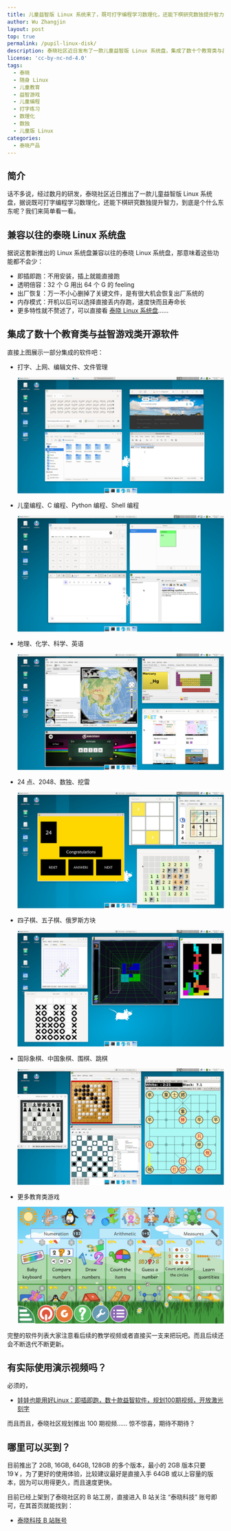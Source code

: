 ```yaml
---
title: 儿童益智版 Linux 系统来了，既可打字编程学习数理化，还能下棋研究数独提升智力
author: Wu Zhangjin
layout: post
top: true
permalink: /pupil-linux-disk/
description: 泰晓社区近日发布了一款儿童益智版 Linux 系统盘，集成了数十个教育类与益智游戏类开源软件
license: 'cc-by-nc-nd-4.0'
tags:
  - 泰晓
  - 随身 Linux
  - 儿童教育
  - 益智游戏
  - 儿童编程
  - 打字练习
  - 数理化
  - 数独
  - 儿童版 Linux
categories:
  - 泰晓产品
---
```


## 简介

话不多说，经过数月的研发，泰晓社区近日推出了一款儿童益智版 Linux 系统盘，据说既可打字编程学习数理化，还能下棋研究数独提升智力，到底是个什么东东呢？我们来简单看一看。

## 兼容以往的泰晓 Linux 系统盘

据说这套新推出的 Linux 系统盘兼容以往的泰晓 Linux 系统盘，那意味着这些功能都不会少：

- 即插即跑：不用安装，插上就能直接跑
- 透明倍容：32 个 G 用出 64 个 G 的 feeling
- 出厂恢复：万一不小心删掉了关键文件，是有很大机会恢复出厂系统的
- 内存模式：开机以后可以选择直接丢内存跑，速度快而且寿命长
- 更多特性就不赘述了，可以直接看 [泰晓 Linux 系统盘](https://tinylab.org/linux-lab-disk)……

## 集成了数十个教育类与益智游戏类开源软件

直接上图展示一部分集成的软件吧：

- 打字、上网、编辑文件、文件管理

  ![](/wp-content/uploads/2024/05/pupil-linux-disk/p.jpg)

- 儿童编程、C 编程、Python 编程、Shell 编程

  ![](/wp-content/uploads/2024/05/pupil-linux-disk/j.jpg)

- 地理、化学、科学、英语

  ![](/wp-content/uploads/2024/05/pupil-linux-disk/d.jpg)

- 24 点、2048、数独、挖雷

  ![](/wp-content/uploads/2024/05/pupil-linux-disk/l.jpg)


- 四子棋、五子棋、俄罗斯方块

  ![](/wp-content/uploads/2024/05/pupil-linux-disk/f.jpg)

- 国际象棋、中国象棋、围棋、跳棋

  ![](/wp-content/uploads/2024/05/pupil-linux-disk/g.jpg)

- 更多教育类游戏

  ![](/wp-content/uploads/2024/05/pupil-linux-disk/m.jpg)


完整的软件列表大家注意看后续的教学视频或者直接买一支来把玩吧。而且后续还会不断迭代不断更新。

## 有实际使用演示视频吗？

必须的，

- [娃娃也能用好Linux：即插即跑，数十款益智软件，规划100期视频，开放激光刻字](https://www.bilibili.com/video/BV1sm421u729/)

而且而且，泰晓社区规划推出 100 期视频…… 惊不惊喜，期待不期待？

## 哪里可以买到？

目前推出了 2GB, 16GB, 64GB, 128GB 的多个版本，最小的 2GB 版本只要 19￥，为了更好的使用体验，比较建议最好是直接入手 64GB 或以上容量的版本，因为可以用得更久，而且速度更快。

目前已经上架到了泰晓社区的 B 站工房，直接进入 B 站关注 “泰晓科技” 账号即可，在其首页就能找到：

- [泰晓科技 B 站账号](https://space.bilibili.com/687228362)
